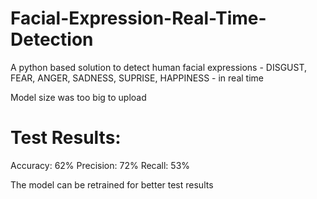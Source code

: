 # Facial-Expression-Real-Time-Detection
A python based solution to detect human facial expressions - DISGUST, FEAR, ANGER, SADNESS, SUPRISE, HAPPINESS - in real time

Model size was too big to upload

Test Results:
==============
Accuracy: 62%
Precision: 72%
Recall: 53%

The model can be retrained for better test results
